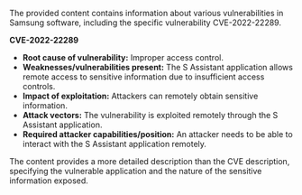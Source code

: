 The provided content contains information about various vulnerabilities in Samsung software, including the specific vulnerability CVE-2022-22289.

**CVE-2022-22289**

*   **Root cause of vulnerability:** Improper access control.
*   **Weaknesses/vulnerabilities present:** The S Assistant application allows remote access to sensitive information due to insufficient access controls.
*   **Impact of exploitation:** Attackers can remotely obtain sensitive information.
*  **Attack vectors:** The vulnerability is exploited remotely through the S Assistant application.
*   **Required attacker capabilities/position:** An attacker needs to be able to interact with the S Assistant application remotely.

The content provides a more detailed description than the CVE description, specifying the vulnerable application and the nature of the sensitive information exposed.